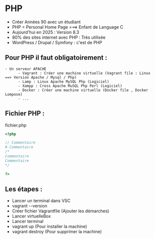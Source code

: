# PHP
- Créer Années 90 avec un étudiant
- PHP = Personal Home Page ===> Enfant de Language C
- Aujourd'hui en 2025 : Version 8.3
- 80% des sites internet avec PHP : Très utilisée
- WordPress / Drupal / Symfony : c'est de PHP

## Pour PHP il faut obligatoirement :
    - Un serveur APACHE
          - Vagrant : Créer une machine virtuelle (Vagrant file : Linux  ==> Version Apache / Mysql / Php)
          - Lamp : Linux Apache MySQL Php (Logiciel)
          - Xampp : Cross Apache MuSQL Php Perl (Logiciel)
          - Docker : Créer une machine virtuelle (Docker file , Docker Lompose)
          - ...

## Fichier PHP :
fichier.php

```php
<?php

// Commentaire
# Commentaire
/*
Commentaire
Commentaire
*/

?>
```

## Les étapes :
- Lancer un terminal dans VSC
- vagrant --version
- Créer fichier Vagrantfile (Ajouter les démarches)
- Lancer virtuelleBox
- Lancer terminal
- vagrant up (Pour installer la machine)
- vagrant destroy (Pour supprimer la machine)